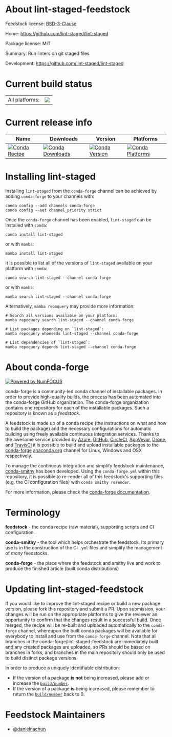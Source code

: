 About lint-staged-feedstock
===========================

Feedstock license: [BSD-3-Clause](https://github.com/conda-forge/lint-staged-feedstock/blob/main/LICENSE.txt)

Home: https://github.com/lint-staged/lint-staged

Package license: MIT

Summary: Run linters on git staged files

Development: https://github.com/lint-staged/lint-staged

Current build status
====================


<table><tr><td>All platforms:</td>
    <td>
      <a href="https://dev.azure.com/conda-forge/feedstock-builds/_build/latest?definitionId=24276&branchName=main">
        <img src="https://dev.azure.com/conda-forge/feedstock-builds/_apis/build/status/lint-staged-feedstock?branchName=main">
      </a>
    </td>
  </tr>
</table>

Current release info
====================

| Name | Downloads | Version | Platforms |
| --- | --- | --- | --- |
| [![Conda Recipe](https://img.shields.io/badge/recipe-lint--staged-green.svg)](https://anaconda.org/conda-forge/lint-staged) | [![Conda Downloads](https://img.shields.io/conda/dn/conda-forge/lint-staged.svg)](https://anaconda.org/conda-forge/lint-staged) | [![Conda Version](https://img.shields.io/conda/vn/conda-forge/lint-staged.svg)](https://anaconda.org/conda-forge/lint-staged) | [![Conda Platforms](https://img.shields.io/conda/pn/conda-forge/lint-staged.svg)](https://anaconda.org/conda-forge/lint-staged) |

Installing lint-staged
======================

Installing `lint-staged` from the `conda-forge` channel can be achieved by adding `conda-forge` to your channels with:

```
conda config --add channels conda-forge
conda config --set channel_priority strict
```

Once the `conda-forge` channel has been enabled, `lint-staged` can be installed with `conda`:

```
conda install lint-staged
```

or with `mamba`:

```
mamba install lint-staged
```

It is possible to list all of the versions of `lint-staged` available on your platform with `conda`:

```
conda search lint-staged --channel conda-forge
```

or with `mamba`:

```
mamba search lint-staged --channel conda-forge
```

Alternatively, `mamba repoquery` may provide more information:

```
# Search all versions available on your platform:
mamba repoquery search lint-staged --channel conda-forge

# List packages depending on `lint-staged`:
mamba repoquery whoneeds lint-staged --channel conda-forge

# List dependencies of `lint-staged`:
mamba repoquery depends lint-staged --channel conda-forge
```


About conda-forge
=================

[![Powered by
NumFOCUS](https://img.shields.io/badge/powered%20by-NumFOCUS-orange.svg?style=flat&colorA=E1523D&colorB=007D8A)](https://numfocus.org)

conda-forge is a community-led conda channel of installable packages.
In order to provide high-quality builds, the process has been automated into the
conda-forge GitHub organization. The conda-forge organization contains one repository
for each of the installable packages. Such a repository is known as a *feedstock*.

A feedstock is made up of a conda recipe (the instructions on what and how to build
the package) and the necessary configurations for automatic building using freely
available continuous integration services. Thanks to the awesome service provided by
[Azure](https://azure.microsoft.com/en-us/services/devops/), [GitHub](https://github.com/),
[CircleCI](https://circleci.com/), [AppVeyor](https://www.appveyor.com/),
[Drone](https://cloud.drone.io/welcome), and [TravisCI](https://travis-ci.com/)
it is possible to build and upload installable packages to the
[conda-forge](https://anaconda.org/conda-forge) [anaconda.org](https://anaconda.org/)
channel for Linux, Windows and OSX respectively.

To manage the continuous integration and simplify feedstock maintenance,
[conda-smithy](https://github.com/conda-forge/conda-smithy) has been developed.
Using the ``conda-forge.yml`` within this repository, it is possible to re-render all of
this feedstock's supporting files (e.g. the CI configuration files) with ``conda smithy rerender``.

For more information, please check the [conda-forge documentation](https://conda-forge.org/docs/).

Terminology
===========

**feedstock** - the conda recipe (raw material), supporting scripts and CI configuration.

**conda-smithy** - the tool which helps orchestrate the feedstock.
                   Its primary use is in the construction of the CI ``.yml`` files
                   and simplify the management of *many* feedstocks.

**conda-forge** - the place where the feedstock and smithy live and work to
                  produce the finished article (built conda distributions)


Updating lint-staged-feedstock
==============================

If you would like to improve the lint-staged recipe or build a new
package version, please fork this repository and submit a PR. Upon submission,
your changes will be run on the appropriate platforms to give the reviewer an
opportunity to confirm that the changes result in a successful build. Once
merged, the recipe will be re-built and uploaded automatically to the
`conda-forge` channel, whereupon the built conda packages will be available for
everybody to install and use from the `conda-forge` channel.
Note that all branches in the conda-forge/lint-staged-feedstock are
immediately built and any created packages are uploaded, so PRs should be based
on branches in forks, and branches in the main repository should only be used to
build distinct package versions.

In order to produce a uniquely identifiable distribution:
 * If the version of a package **is not** being increased, please add or increase
   the [``build/number``](https://docs.conda.io/projects/conda-build/en/latest/resources/define-metadata.html#build-number-and-string).
 * If the version of a package **is** being increased, please remember to return
   the [``build/number``](https://docs.conda.io/projects/conda-build/en/latest/resources/define-metadata.html#build-number-and-string)
   back to 0.

Feedstock Maintainers
=====================

* [@danielnachun](https://github.com/danielnachun/)

